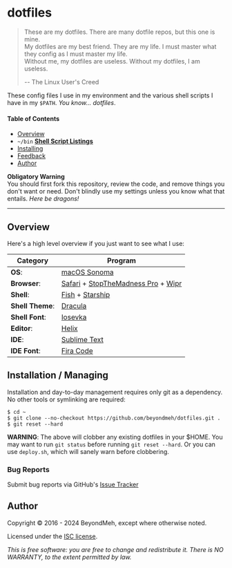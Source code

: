 # dotfiles

> These are my dotfiles. There are many dotfile repos, but this one is mine.  
> My dotfiles are my best friend. They are my life. I must master what
> they config as I must master my life.  
> Without me, my dotfiles are useless. Without my dotfiles, I am useless.
>
> -- The Linux User's Creed

These config files I use in my environment and the various shell scripts
I have in my `$PATH`. *You know... dotfiles*.

#### Table of Contents
- [Overview](#overview)
- `~/bin` **[Shell Script Listings](https://github.com/beyondmeh/dotfiles/tree/master/bin#dotfiles-bin)**
- [Installing](#install)
- [Feedback](#feedback)
- [Author](#author)

**Obligatory Warning**  
You should first fork this repository, review the code, and remove
things you don't want or need. Don't blindly use my settings unless you
know what that entails. *Here be dragons!*

---

## Overview
<a name="overview"></a>
Here's a high level overview if you just want to see what I use:

| Category                | Program                                                  |
| ----------------------- | -------------------------------------------------------- |
| **OS**:             | [macOS Sonoma](https://www.apple.com/macos/sonoma/)               |             |
| **Browser**:            | [Safari](https://www.apple.com/safari/) + [StopTheMadness Pro](https://apps.apple.com/app/stopthemadness-pro/id6471380298) + [Wipr](https://apps.apple.com/us/app/wipr/id1320666476)        |
| **Shell**:              | [Fish](https://fishshell.com) + [Starship](https://starship.rs)              |
| **Shell Theme**:        | [Dracula](https://draculatheme.com) |
| **Shell Font**: | [Iosevka](https://typeof.net/Iosevka/) |
| **Editor**:             | [Helix](https://helix-editor.com)                             |
| **IDE**:                | [Sublime Text](https://www.sublimetext.com)     |
| **IDE Font**: | [Fira Code](https://github.com/tonsky/FiraCode) |

## Installation / Managing
<a name="install"></a>

Installation and day-to-day management requires only git as a dependency. No
other tools or symlinking are required:

```console
$ cd ~
$ git clone --no-checkout https://github.com/beyondmeh/dotfiles.git .
$ git reset --hard
```

**WARNING**: The above will clobber any existing dotfiles in your $HOME. You may want to run `git status` 
before running `git reset --hard`. Or you can use `deploy.sh`, which will sanely warn before clobbering.


### Bug Reports
Submit bug reports via GitHub's [Issue Tracker](https://github.com/beyondmeh/dotfiles/issues)


## Author
Copyright &copy; 2016 - 2024 BeyondMeh, except where otherwise noted.

Licensed under the [ISC license](https://github.com/beyondmeh/dotfiles/blob/master/LICENSE).

*This is free software: you are free to change and redistribute it.
There is NO WARRANTY, to the extent permitted by law.*
